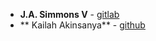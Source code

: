 * **J.A. Simmons V** - [gitlab](https://gitlab.com/jasimmonsv)
* ** Kailah Akinsanya** - [github](https://https://github.com/kailahakinsanya08)
